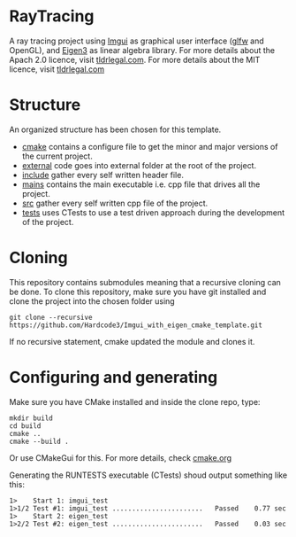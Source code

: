 # RayTracing
A ray tracing project using [Imgui](external/imgui) as graphical user interface ([glfw](external/glfw) and OpenGL), and [Eigen3](external/eigen) as linear algebra library.
For more details about the Apach 2.0 licence, visit [tldrlegal.com](https://tldrlegal.com/license/apache-license-2.0-(apache-2.0)).
For more details about the MIT licence, visit [tldrlegal.com](https://tldrlegal.com/license/mit-license)

# Structure
An organized structure has been chosen for this template.
- [cmake](cmake) contains a configure file to get the minor and major versions of the current project.
- [external](external) code goes into external folder at the root of the project.
- [include](include) gather every self written header file.
- [mains](mains) contains the main executable i.e. cpp file that drives all the project.
- [src](src) gather every self written cpp file of the project.
- [tests](tests) uses CTests to use a test driven approach during the development of the project.

# Cloning
This repository contains submodules meaning that a recursive cloning can be done.
To clone this repository, make sure you have git installed and clone the project into the chosen folder using 
```
git clone --recursive https://github.com/Hardcode3/Imgui_with_eigen_cmake_template.git
```
If no recursive statement, cmake updated the module and clones it.

# Configuring and generating
Make sure you have CMake installed and inside the clone repo, type:
```
mkdir build
cd build
cmake ..
cmake --build .
```
Or use CMakeGui for this.
For more details, check [cmake.org](https://cmake.org/)

Generating the RUNTESTS executable (CTests) shoud output something like this:
```
1>    Start 1: imgui_test
1>1/2 Test #1: imgui_test .......................   Passed    0.77 sec
1>    Start 2: eigen_test
1>2/2 Test #2: eigen_test .......................   Passed    0.03 sec
```
